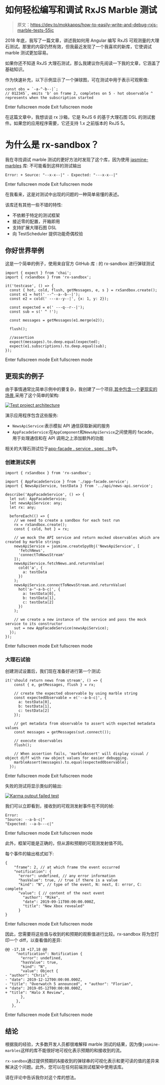 # 如何轻松编写和调试 RxJS Marble 测试

> 原文：<https://dev.to/mokkapps/how-to-easily-write-and-debug-rxjs-marble-tests-55jc>

2018 年底，我写了一篇文章，讲述我如何用 Angular 编写 RxJS 可观测量的大理石测试。那里的内容仍然有效，但我最近发现了一个我喜欢的新库，它使调试 marble 测试更加容易。

如果你还不知道 RxJS 大理石测试，那么我建议你先阅读一下我的文章，它涵盖了基础知识。

作为快速补充，以下示例显示了一个弹球图，可在测试中用于表示可观察值:

```
const obs = `-a-^-b--|`;
// 012345`, emits 'b' on frame 2, completes on 5 - hot observable ^ represents when the subscription started 
```

Enter fullscreen mode Exit fullscreen mode

在这篇文章中，我想谈谈 rx 沙箱，它是 RxJS 6 的基于大理石图 DSL 的测试套件。如果您的应用程序需要，它还支持 1.x 之前版本的 RxJS 5。

# 为什么是 rx-sandbox？

我在寻找调试 marble 测试的更好方法时发现了这个库，因为使用 [jasmine-marbles](https://github.com/synapse-wireless-labs/jasmine-marbles) 库:
不可能看到这样的测试输出

```
Error: + Source: "--x-x--|" - Expected: "---x-x--|" 
```

Enter fullscreen mode Exit fullscreen mode

在我看来，这是对测试中出现的问题的一种简单易懂的表述。

该库还有其他一些不错的特性:

*   不依赖于特定的测试框架
*   接近零的配置，开箱即用
*   支持扩展大理石图 DSL
*   向 TestScheduler 提供功能奇偶校验

## 你好世界举例

这是一个简单的例子，使用来自官方 GitHub 库 :
的 rx-sandbox 进行弹球测试

```
import { expect } from 'chai';
import { rxSandbox } from 'rx-sandbox';

it('testcase', () => {
  const { hot, cold, flush, getMessages, e, s } = rxSandbox.create();
  const e1 = hot(' --^--a--b--|');
  const e2 = cold(' ---x--y--|', {x: 1, y: 2});

  const expected = e(' ---q--r--|');
  const sub = s(' ^ !');

  const messages = getMessages(e1.merge(e2));

  flush();

  //assertion
  expect(messages).to.deep.equal(expected);
  expect(e1.subscriptions).to.deep.equal(sub);
}); 
```

Enter fullscreen mode Exit fullscreen mode

## 更现实的例子

由于事情通常比简单示例中的要复杂，我创建了一个项目[,其中包含一个更现实的场景](https://github.com/Mokkapps/angular-rx-sandbox-marble-diagram),采用了这个简单的架构:

[![Test project architecture](img/f535aaad501ab060636d45af6cc10a55.png "Test project architecture")](///static/aeb5028c2ed16e9b4a0c5cdeefac2abf/0bd10/architecture.png)

演示应用程序包含这些服务:

*   `NewsApiService`:表示模拟 API 通信获取新闻的服务
*   `AppFacadeService`:在`AppComponent`和`NewsApiService`之间使用的 facade，用于处理通信和在 API 调用之上添加额外的功能

相关的大理石测试位于[app-facade . service . spec . ts](https://github.com/Mokkapps/angular-rx-sandbox-marble-diagram/blob/master/src/app/facade/app-facade.service.spec.ts)中。

### 创建测试实例

```
import { rxSandbox } from 'rx-sandbox';

import { AppFacadeService } from './app-facade.service';
import { NewsApiService, testData } from '../api/news-api.service';

describe('AppFacadeService', () => {
  let sut: AppFacadeService;
  let newsApiService: any;
  let rx: any;

  beforeEach(() => {
    // we need to create a sandbox for each test run 
    rx = rxSandbox.create();
    const { cold, hot } = rx;

    // we mock the API service and return mocked observables which are created by marble strings
    newsApiService = jasmine.createSpyObj('NewsApiService', [
      'fetchNews',
      'connectToNewsStream'
    ]);
    newsApiService.fetchNews.and.returnValue(
      cold('a', {
        a: testData
      })
    );
    newsApiService.connectToNewsStream.and.returnValue(
      hot('a-^-a-b-c|', {
        a: testData[0],
        b: testData[1],
        c: testData[2]
      })
    );

    // we create a new instance of the service and pass the mock service to its constructor
    sut = new AppFacadeService(newsApiService);
  });
}); 
```

Enter fullscreen mode Exit fullscreen mode

### 大理石试验

创建测试设置后，我们现在准备好进行第一个测试:

```
it('should return news from stream', () => {
    const { e, getMessages, flush } = rx;

    // create the expected observable by using marble string
    const expectedObservable = e('--a-b-c|', {
      a: testData[0],
      b: testData[1],
      c: testData[2]
    });

    // get metadata from observable to assert with expected metadata values
    const messages = getMessages(sut.connect());

    // execute observables
    flush();

    // When assertion fails, 'marbleAssert' will display visual / object diff with raw object values for easier debugging.
    marbleAssert(messages).to.equal(expectedObservable);
  }); 
```

Enter fullscreen mode Exit fullscreen mode

失败的测试将显示类似的输出:

[![Karma output failed test](img/32acea8af95e63b96b1cb8b280e82fbd.png "Karma output failed test")](///static/4c9e798c30eb7bac1593763eed0c2f5b/2fb56/rx-sandbox-karma-failure.png)

我们可以立即看到，接收到的可观测发射事件在不同的帧:

```
Error: 
"Source: --a-b-c|"
"Expected: --a-b---c|" 
```

Enter fullscreen mode Exit fullscreen mode

此外，框架可能是正确的，但从源和预期的可观测发射值不同。

每个事件的输出格式如下:

```
{
    "frame": 2, // at which frame the event occurred
    "notification": {
      "error": undefined, // any error information
      "hasValue": true, // true if there is a value
      "kind": "N", // type of the event, N: next, E: error, C: complete
      "value": { // content of the next event
        "author": "Mike", 
        "date": 2019-09-11T00:00:00.000Z, 
        "title": "New Xbox revealed"
      }
} 
```

Enter fullscreen mode Exit fullscreen mode

因此，您需要将这些值与收到的和预期的观察值进行比较。rx-sandbox 将为您打印一个 diff，以查看值的差异:

```
@@ -17,18 +17,18 @@
     "notification": Notification {
       "error": undefined,
       "hasValue": true,
       "kind": "N",
       "value": Object {
- "author": "Chris",
- "date": 2019-12-12T00:00:00.000Z,
- "title": "Overwatch 5 announced", + "author": "Florian",
+ "date": 2019-05-12T00:00:00.000Z,
+ "title": "Halo X Review",
       },
     },
   }, 
```

Enter fullscreen mode Exit fullscreen mode

## 结论

根据我的经验，大多数开发人员都很难解释 marble 测试的结果，因为像`jasmine-marbles`这样的库不能很好地可视化表示预期的和接收到的流。

`rx-sandbox`通过提供预期的&接收到的弹球串的可视化表示和更可读的值的差异来解决这个问题。此外，您可以在任何前端测试框架中使用该库。

请在评论中告诉我你对这个库的想法。